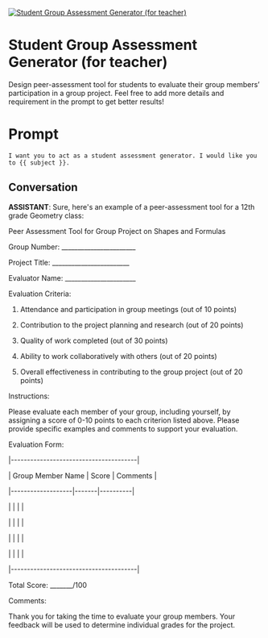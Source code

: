
[![Student Group Assessment Generator (for teacher)](https://flow-prompt-covers.s3.us-west-1.amazonaws.com/icon/realistic/real_6.png)]()
# Student Group Assessment Generator (for teacher) 
Design peer-assessment tool for students to evaluate their group members’ participation in a group project. Feel free to add more details and requirement in the prompt to get better results!



# Prompt

```
I want you to act as a student assessment generator. I would like you to {{ subject }}.

```

## Conversation

**ASSISTANT**: Sure, here's an example of a peer-assessment tool for a 12th grade Geometry class:



Peer Assessment Tool for Group Project on Shapes and Formulas



Group Number: _______________________



Project Title: ________________________



Evaluator Name: ______________________



Evaluation Criteria:



1. Attendance and participation in group meetings (out of 10 points)

2. Contribution to the project planning and research (out of 20 points)

3. Quality of work completed (out of 30 points)

4. Ability to work collaboratively with others (out of 20 points)

5. Overall effectiveness in contributing to the group project (out of 20 points)



Instructions:

Please evaluate each member of your group, including yourself, by assigning a score of 0-10 points to each criterion listed above. Please provide specific examples and comments to support your evaluation.



Evaluation Form:



|---------------------------------------|

| Group Member Name | Score | Comments |

|-------------------|-------|----------|

|                   |       |          |

|                   |       |          |

|                   |       |          |

|                   |       |          |

|---------------------------------------|



Total Score: _______/100



Comments: 



Thank you for taking the time to evaluate your group members. Your feedback will be used to determine individual grades for the project.


